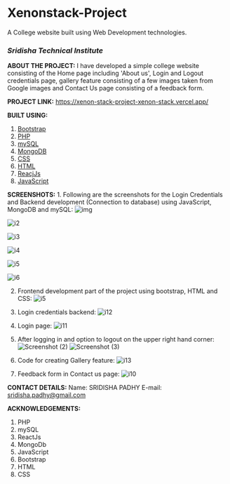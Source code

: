 # Xenonstack-Project
A College website built using Web Development technologies.
### *******Sridisha Technical Institute*******

**ABOUT THE PROJECT:** 
I have developed a simple college website consisting of the Home page including 'About us', Login and Logout credentials page, gallery feature consisting of a few images taken from Google images and Contact Us page consisting of a feedback form. 

**PROJECT LINK:** https://xenon-stack-project-xenon-stack.vercel.app/

**BUILT USING:**
1. [Bootstrap](https://getbootstrap.com/)
2. [PHP](https://www.w3schools.com/php/DEFAULT.asp)
3. [mySQL](https://www.mysql.com/)
4. [MongoDB](https://www.mongodb.com/)
5. [CSS](https://www.w3schools.com/css/)
6. [HTML](https://www.w3schools.com/html/)
7. [ReacjJs](https://reactjs.org/)
8. [JavaScript](https://www.w3schools.com/js/)

**SCREENSHOTS:** 1. Following are the screenshots for the Login Credentials and Backend development (Connection to database) using JavaScript, MongoDB and mySQL:
![img](https://user-images.githubusercontent.com/65398849/200797185-dc8db26d-034d-4859-9418-bcecf38a9265.jpeg)

![i2](https://user-images.githubusercontent.com/65398849/200797211-50424c88-60cb-417a-b3a1-fe1e8675dccc.jpeg)

![i3](https://user-images.githubusercontent.com/65398849/200797238-e877d332-3a1c-48cd-9e50-d953c8cc563c.jpeg)

![i4](https://user-images.githubusercontent.com/65398849/200797262-a49e85ec-7b74-41ae-a66b-bd909daeef70.jpeg)

![i5](https://user-images.githubusercontent.com/65398849/200797280-45f9f07e-2081-41b3-ac9f-47f91aaeed2d.jpeg)

![i6](https://user-images.githubusercontent.com/65398849/200797313-eefc8705-80f8-4158-94d5-d69016183afd.jpeg)

2. Frontend development part of the project using bootstrap, HTML and CSS:
![i5](https://user-images.githubusercontent.com/65398849/200815860-b3652934-5b59-4632-a562-5f0b0a978b65.jpeg)

3. Login credentials backend:
![i12](https://user-images.githubusercontent.com/65398849/200845109-8e7bca04-e370-4e29-a503-da60f7d9c865.jpeg)

4. Login page:
![i11](https://user-images.githubusercontent.com/65398849/200845210-f341efd8-d490-42d1-bc80-5403de3c70db.jpeg)

5. After logging in and option to logout on the upper right hand corner:
![Screenshot (2)](https://user-images.githubusercontent.com/65398849/201006887-1370a6ab-58a3-406e-a25c-0f2ef7656c0c.png)
![Screenshot (3)](https://user-images.githubusercontent.com/65398849/201006873-b564f101-3ce0-4d3b-a331-fab2fa134aa0.png)



6. Code for creating Gallery feature:
![i13](https://user-images.githubusercontent.com/65398849/200870143-b7251bae-f5c6-4b6f-960b-082f7ff927b2.jpeg)

7. Feedback form in Contact us page:
![i10](https://user-images.githubusercontent.com/65398849/200845294-cf7ddbb4-ba6a-43b2-9e0a-67e0afccf4da.jpeg)


**CONTACT DETAILS:** 
Name: SRIDISHA PADHY
E-mail: sridisha.padhy@gmail.com


**ACKNOWLEDGEMENTS:**
1. PHP
2. mySQL
3. ReactJs
4. MongoDb
5. JavaScript
6. Bootstrap
7. HTML
8. CSS
